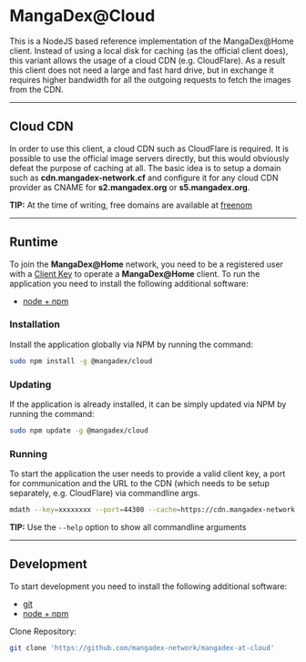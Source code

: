 # MangaDex@Cloud

This is a NodeJS based reference implementation of the MangaDex@Home client.
Instead of using a local disk for caching (as the official client does), this variant allows the usage of a cloud CDN (e.g. CloudFlare).
As a result this client does not need a large and fast hard drive, but in exchange it requires higher bandwidth for all the outgoing requests to fetch the images from the CDN.

----

## Cloud CDN

In order to use this client, a cloud CDN such as CloudFlare is required.
It is possible to use the official image servers directly, but this would obviously defeat the purpose of caching at all.
The basic idea is to setup a domain such as **cdn.mangadex-network.cf** and configure it for any cloud CDN provider as CNAME for **s2.mangadex.org** or **s5.mangadex.org**.

**TIP:** At the time of writing, free domains are available at [freenom](https://www.freenom.com)

----

## Runtime

To join the **MangaDex@Home** network, you need to be a registered user with a [Client Key](https://mangadex.org/md_at_home/request) to operate a **MangaDex@Home** client.
To run the application you need to install the following additional software:

- [node + npm](https://nodejs.org/en/download/)

### Installation

Install the application globally via NPM by running the command:
```bash
sudo npm install -g @mangadex/cloud
```

### Updating

If the application is already installed, it can be simply updated via NPM by running the command:
```bash
sudo npm update -g @mangadex/cloud
```

### Running

To start the application the user needs to provide a valid client key, a port for communication and the URL to the CDN (which needs to be setup separately, e.g. CloudFlare) via commandline args.

```bash
mdath --key=xxxxxxxx --port=44300 --cache=https://cdn.mangadex-network.cf --size=512
```
**TIP:** Use the `--help` option to show all commandline arguments

----

## Development

To start development you need to install the following additional software:

- [git](https://git-scm.com/book/en/v2/Getting-Started-Installing-Git)
- [node + npm](https://nodejs.org/en/download/)

Clone Repository:
```bash
git clone 'https://github.com/mangadex-network/mangadex-at-cloud'
```